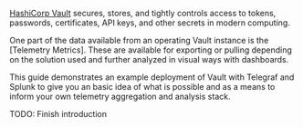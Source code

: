 [HashiCorp Vault](https://www.vaultproject.io) secures, stores, and tightly controls access to tokens, passwords, certificates, API keys, and other secrets in modern computing.

One part of the data available from an operating Vault instance is the [Telemetry Metrics]. These are available for exporting or pulling depending on the solution used and further analyzed in visual ways with dashboards.

This guide demonstrates an example deployment of Vault with Telegraf and Splunk to give you an basic idea of what is possible and as a means to inform your own telemetry aggregation and analysis stack.

TODO: Finish introduction
